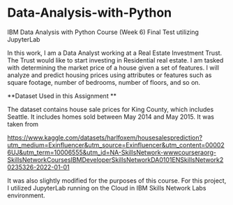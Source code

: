# Data-Analysis-with-Python
IBM Data Analysis with Python Course (Week 6) Final Test utilizing JupyterLab

In this work, I am a Data Analyst working at a Real Estate Investment Trust. The Trust would like to start investing in Residential real estate. I am tasked with determining the market price of a house given a set of features. I will analyze and predict housing prices using attributes or features such as square footage, number of bedrooms, number of floors, and so on.

**Dataset Used in this Assignment **

The dataset contains house sale prices for King County, which includes Seattle. It includes homes sold between May 2014 and May 2015. It was taken from

https://www.kaggle.com/datasets/harlfoxem/housesalesprediction?utm_medium=Exinfluencer&utm_source=Exinfluencer&utm_content=000026UJ&utm_term=10006555&utm_id=NA-SkillsNetwork-wwwcourseraorg-SkillsNetworkCoursesIBMDeveloperSkillsNetworkDA0101ENSkillsNetwork20235326-2022-01-01

It was also slightly modified for the purposes of this course. 
For this project, I utilized JupyterLab running on the Cloud in IBM Skills Network Labs environment. 

